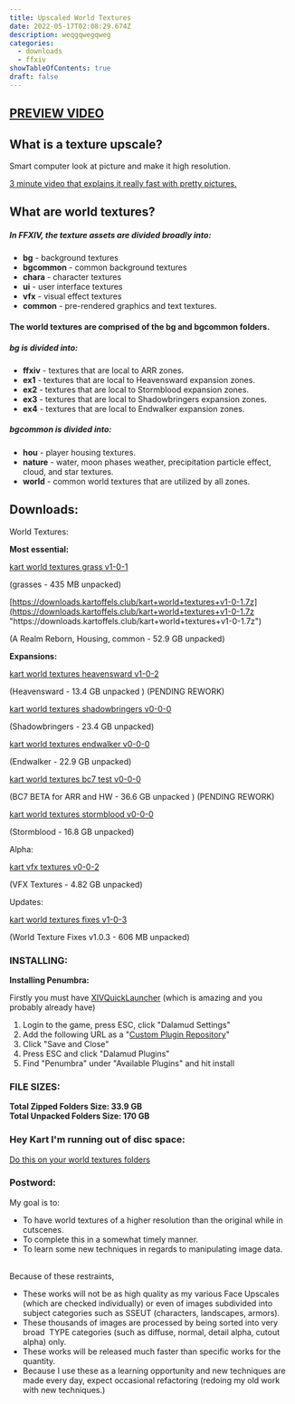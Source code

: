 ```yaml
---
title: Upscaled World Textures
date: 2022-05-17T02:08:29.674Z
description: weqgqwegqweg
categories:
  - downloads
  - ffxiv
showTableOfContents: true
draft: false
---
```

## **[PREVIEW VIDEO](https://www.youtube.com/watch?v=fSO48HBqFyA)**

## **What is a texture upscale?**

Smart computer look at picture and make it high resolution.

[3 minute video that explains it really fast with pretty pictures.](https://www.youtube.com/watch?v=Fix6u4pksrg)

## **What are world textures?**

##### In FFXIV, the texture assets are divided broadly into:

* **bg** - background textures
* **bgcommon** - common background textures
* **chara** - character textures
* **ui** - user interface textures
* **vfx** - visual effect textures
* **common** - pre-rendered graphics and text textures.

#### The world textures are comprised of the **bg** and **bgcommon** folders.

##### **bg** is divided into:

* **ffxiv** - textures that are local to ARR zones.
* **ex1** - textures that are local to Heavensward expansion zones.
* **ex2** - textures that are local to Stormblood expansion zones.
* **ex3** - textures that are local to Shadowbringers expansion zones.
* **ex4** - textures that are local to Endwalker expansion zones.

##### **bgcommon** is divided into:

* **hou** - player housing textures.
* **nature** - water, moon phases weather, precipitation particle effect, cloud, and star textures.
* **world** - common world textures that are utilized by all zones.

## Downloads:

World Textures: 

**Most essential:**

[kart world textures grass v1-0-1](https://downloads.kartoffels.club/kart+world+textures+grass+v1-0-1.7z "https\://downloads.kartoffels.club/kart+world+textures+grass+v1-0-1.7z")

(grasses - 435 MB unpacked)

 [https://downloads.kartoffels.club/kart+world+textures+v1-0-1.7z](https://downloads.kartoffels.club/kart+world+textures+v1-0-1.7z "https\://downloads.kartoffels.club/kart+world+textures+v1-0-1.7z") 

(A Realm Reborn, Housing, common - 52.9 GB unpacked) 

**Expansions:** 

[kart world textures heavensward v1-0-2](https://downloads.kartoffels.club/kart+world+textures+heavensward+v1-0-2.7z "https\://downloads.kartoffels.club/kart+world+textures+heavensward+v1-0-2.7z") 

(Heavensward - 13.4 GB unpacked ) (PENDING REWORK)

[kart world textures shadowbringers v0-0-0](https://downloads.kartoffels.club/TEST%20kart%20world%20textures%20shadowbringers%20v0-0-0.7z "https\://downloads.kartoffels.club/TEST%20kart%20world%20textures%20shadowbringers%20v0-0-0.7z") 

(Shadowbringers - 23.4 GB unpacked) 

[kart world textures endwalker v0-0-0](https://downloads.kartoffels.club/TEST%20kart%20world%20textures%20endwalker%20v0-0-0.7z "https\://downloads.kartoffels.club/TEST%20kart%20world%20textures%20endwalker%20v0-0-0.7z") 

(Endwalker - 22.9 GB unpacked) 

[kart world textures bc7 test v0-0-0](https://downloads.kartoffels.club/kart+world+textures+bc7+test+v0-0-0.7z "https\://downloads.kartoffels.club/kart+world+textures+bc7+test+v0-0-0.7z") 

(BC7 BETA for ARR and HW - 36.6 GB unpacked ) (PENDING REWORK)

[kart world textures stormblood v0-0-0](https://downloads.kartoffels.club/TEST+kart+world+textures+stormblood+v0-0-0.7z "https\://downloads.kartoffels.club/TEST+kart+world+textures+stormblood+v0-0-0.7z") 

(Stormblood - 16.8 GB unpacked) 

Alpha:

 [kart vfx textures v0-0-2](https://downloads.kartoffels.club/TEST%20kart%20vfx%20textures%20v0-0-2.7z "https\://downloads.kartoffels.club/TEST%20kart%20vfx%20textures%20v0-0-2.7z") 

(VFX Textures - 4.82 GB unpacked) 

Updates: 

[kart world textures fixes v1-0-3](https://downloads.kartoffels.club/kart%20world%20textures%20fixes%20v1-0-3.7z "https\://downloads.kartoffels.club/kart%20world%20textures%20fixes%20v1-0-3.7z")

(World Texture Fixes v1.0.3 - 606 MB unpacked)

### INSTALLING:

**Installing Penumbra:**

Firstly you must have [XIVQuickLauncher](https://github.com/goatcorp/FFXIVQuickLauncher/releases) (which is amazing and you probably already have)

1. Login to the game, press ESC, click "Dalamud Settings"
2. Add the following URL as a "[Custom Plugin Repository](https://raw.githubusercontent.com/xivdev/Penumbra/master/repo.json)" 
3. Click "Save and Close"
4. Press ESC and click "Dalamud Plugins"
5. Find "Penumbra" under "Available Plugins" and hit install



### **FILE SIZES:**

**Total Zipped Folders Size: 33.9 GB**\
**Total Unpacked Folders Size: 170 GB**

### **Hey Kart I'm running out of disc space:**

[Do this on your world textures folders](https://www.windowscentral.com/how-enable-file-compression-windows-11#compress_ntfs_file_windows11)

### **Postword**:

My goal is to:

* To have world textures of a higher resolution than the original while in cutscenes.
* To complete this in a somewhat timely manner.
* To learn some new techniques in regards to manipulating image data.

\
Because of these restraints,

* These works will not be as high quality as my various Face Upscales (which are checked individually) or even of images subdivided into subject categories such as SSEUT (characters, landscapes, armors).
* These thousands of images are processed by being sorted into very broad  TYPE categories (such as diffuse, normal, detail alpha, cutout alpha) only.
* These works will be released much faster than specific works for the quantity.
* Because I use these as a learning opportunity and new techniques are made every day, expect occasional refactoring (redoing my old work with new techniques.)